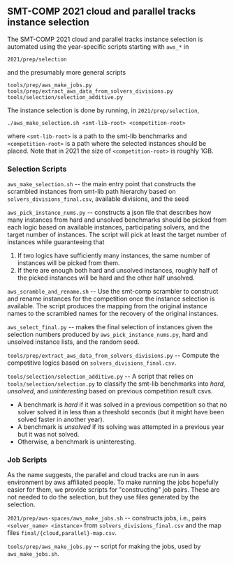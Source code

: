## SMT-COMP 2021 cloud and parallel tracks instance selection

The SMT-COMP 2021 cloud and parallel tracks instance selection is
automated using the year-specific scripts starting with `aws_*` in 
```
2021/prep/selection
```
and the presumably more general scripts
```
tools/prep/aws_make_jobs.py
tools/prep/extract_aws_data_from_solvers_divisions.py
tools/selection/selection_additive.py
```

The instance selection is done by running, in `2021/prep/selection`,

```
./aws_make_selection.sh <smt-lib-root> <competition-root>
```

where `<smt-lib-root>` is a path to the smt-lib benchmarks and
`<competition-root>` is a path where the selected instances should be
placed.  Note that in 2021 the size of `<competition-root>` is roughly
1GB.

### Selection Scripts

`aws_make_selection.sh` -- the main entry point that constructs the
scrambled instances from smt-lib path hierarchy based on
`solvers_divisions_final.csv`, available divisions, and the seed

`aws_pick_instance_nums.py` -- constructs a json file that describes how
many instances from hard and unsolved benchmarks should be picked from
each logic based on available instances, participating solvers, and the
target number of instances.  The script will pick at least the
target number of instances while guaranteeing that 
1. If two logics have sufficiently many instances, the same number of
   instances will be picked from them.
2. If there are enough both hard and unsolved instances, roughly half of the
   picked instances will be hard and the other half unsolved.

`aws_scramble_and_rename.sh` -- Use the smt-comp scrambler to construct
and rename instances for the competition once the instance selection is
available.  The script produces the mapping from the original instance
names to the scrambled names for the recovery of the original instances.

`aws_select_final.py` -- makes the final selection of instances
given the selection numbers produced by `aws_pick_instance_nums.py`,
hard and unsolved instance lists, and the random seed.

`tools/prep/extract_aws_data_from_solvers_divisions.py` -- Compute the
competitive logics based on `solvers_divisions_final.csv`.

`tools/selection/selection_additive.py` -- A script that relies on
`tools/selection/selection.py` to classify the smt-lib benchmarks into
*hard*, *unsolved*, and *uninteresting* based on previous competition
result csvs.
 - A benchmark is *hard* if it was solved in a previous competition so
   that no solver solved it in less than a threshold seconds (but it
   might have been solved faster in another year).
 - A benchmark is *unsolved* if its solving was attempted in a previous
   year but it was not solved.
 - Otherwise, a benchmark is uninteresting.

### Job Scripts

As the name suggests, the parallel and cloud tracks are run in aws
environment by aws affiliated people.  To make running the jobs
hopefully easier for them, we provide scripts for "constructing" job
pairs.  These are not needed to do the selection, but they use files
generated by the selection.

`2021/prep/aws-spaces/aws_make_jobs.sh` -- constructs jobs, i.e., pairs
`<solver_name> <instance>` from `solvers_divisions_final.csv` and the
map files `final/{cloud,parallel}-map.csv`.

`tools/prep/aws_make_jobs.py` -- script for making the jobs, used by
`aws_make_jobs.sh`.


